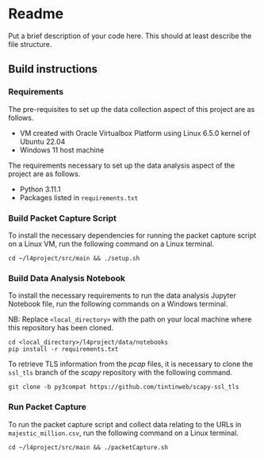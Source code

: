 # Readme

Put a brief description of your code here. This should at least describe the file structure.

## Build instructions

### Requirements

The pre-requisites to set up the data collection aspect of this project are as follows.

* VM created with Oracle Virtualbox Platform using Linux 6.5.0 kernel of Ubuntu 22.04
* Windows 11 host machine

The requirements necessary to set up the data analysis aspect of the project are as follows.

* Python 3.11.1
* Packages listed in `requirements.txt`

### Build Packet Capture Script

To install the necessary dependencies for running the packet capture script on a Linux VM, run the following command on a Linux terminal.


```
cd ~/l4project/src/main && ./setup.sh
```

### Build Data Analysis Notebook

To install the necessary requirements to run the data analysis Jupyter Notebook file, run the following commands on a Windows terminal.

NB: Replace `<local_directory>` with the path on your local machine where this repository has been cloned.

```
cd <local_directory>/l4project/data/notebooks
pip install -r requirements.txt
```

To retrieve TLS information from the *pcap* files, it is necessary to clone the `ssl_tls` branch of the *scapy* repository with the following command.

```
git clone -b py3compat https://github.com/tintinweb/scapy-ssl_tls
```

### Run Packet Capture

To run the packet capture script and collect data relating to the URLs in `majestic_million.csv`, run the following command on a Linux terminal.

```
cd ~/l4project/src/main && ./packetCapture.sh
```

